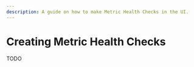 ```yaml
---
description: A guide on how to make Metric Health Checks in the UI.
---
```


# Creating Metric Health Checks

TODO